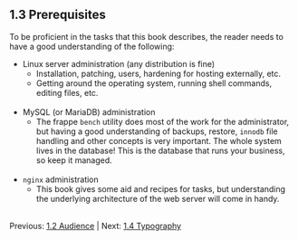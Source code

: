 ## 1.3 Prerequisites

To be proficient in the tasks that this book describes, the reader needs to have a good understanding of the following:

* Linux server administration (any distribution is fine)
    * Installation, patching, users, hardening for hosting externally, etc.
    * Getting around the operating system, running shell commands, editing files, etc.<br /><br />
* MySQL (or MariaDB) administration
    * The frappe `bench` utility does most of the work for the administrator, but having a good understanding of backups, restore, `innodb` file handling and other concepts is very important. The whole system lives in the database! This is the database that runs your business, so keep it managed.<br /><br />
* `nginx` administration
    * This book gives some aid and recipes for tasks, but understanding the underlying architecture of the web server will come in handy.<br /><br />
    
Previous: [1.2 Audience](audience.md "Audience") | Next: [1.4 Typography](typography.md "Typography")
